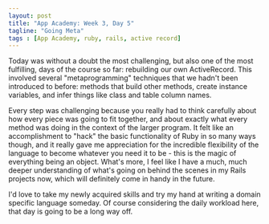 ```yaml
---
layout: post
title: "App Academy: Week 3, Day 5"
tagline: "Going Meta"
tags : [App Academy, ruby, rails, active record]
---
```

Today was without a doubt the most challenging, but also one of the most fulfilling, days of the course so far: rebuilding our own ActiveRecord. This involved several "metaprogramming" techniques that we hadn't been introduced to before: methods that build other methods, create instance variables, and infer things like class and table column names.

Every step was challenging because you really had to think carefully about how every piece was going to fit together, and about exactly what every method was doing in the context of the larger program. It felt like an accomplishment to "hack" the basic functionality of Ruby in so many ways though, and it really gave me appreciation for the incredible flexibility of the language to become whatever you need it to be - this is the magic of everything being an object. What's more, I feel like I have a much, much deeper understanding of what's going on behind the scenes in my Rails projects now, which will definitely come in handy in the future. 

I'd love to take my newly acquired skills and try my hand at writing a domain specific language someday. Of course considering the daily workload here, that day is going to be a long way off.